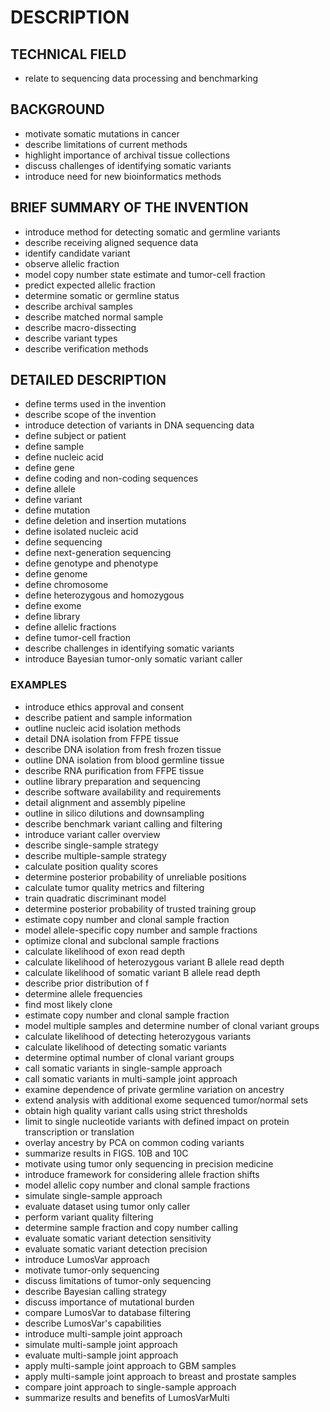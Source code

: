 # DESCRIPTION

## TECHNICAL FIELD

- relate to sequencing data processing and benchmarking

## BACKGROUND

- motivate somatic mutations in cancer
- describe limitations of current methods
- highlight importance of archival tissue collections
- discuss challenges of identifying somatic variants
- introduce need for new bioinformatics methods

## BRIEF SUMMARY OF THE INVENTION

- introduce method for detecting somatic and germline variants
- describe receiving aligned sequence data
- identify candidate variant
- observe allelic fraction
- model copy number state estimate and tumor-cell fraction
- predict expected allelic fraction
- determine somatic or germline status
- describe archival samples
- describe matched normal sample
- describe macro-dissecting
- describe variant types
- describe verification methods

## DETAILED DESCRIPTION

- define terms used in the invention
- describe scope of the invention
- introduce detection of variants in DNA sequencing data
- define subject or patient
- define sample
- define nucleic acid
- define gene
- define coding and non-coding sequences
- define allele
- define variant
- define mutation
- define deletion and insertion mutations
- define isolated nucleic acid
- define sequencing
- define next-generation sequencing
- define genotype and phenotype
- define genome
- define chromosome
- define heterozygous and homozygous
- define exome
- define library
- define allelic fractions
- define tumor-cell fraction
- describe challenges in identifying somatic variants
- introduce Bayesian tumor-only somatic variant caller

### EXAMPLES

- introduce ethics approval and consent
- describe patient and sample information
- outline nucleic acid isolation methods
- detail DNA isolation from FFPE tissue
- describe DNA isolation from fresh frozen tissue
- outline DNA isolation from blood germline tissue
- describe RNA purification from FFPE tissue
- outline library preparation and sequencing
- describe software availability and requirements
- detail alignment and assembly pipeline
- outline in silico dilutions and downsampling
- describe benchmark variant calling and filtering
- introduce variant caller overview
- describe single-sample strategy
- describe multiple-sample strategy
- calculate position quality scores
- determine posterior probability of unreliable positions
- calculate tumor quality metrics and filtering
- train quadratic discriminant model
- determine posterior probability of trusted training group
- estimate copy number and clonal sample fraction
- model allele-specific copy number and sample fractions
- optimize clonal and subclonal sample fractions
- calculate likelihood of exon read depth
- calculate likelihood of heterozygous variant B allele read depth
- calculate likelihood of somatic variant B allele read depth
- describe prior distribution of f
- determine allele frequencies
- find most likely clone
- estimate copy number and clonal sample fraction
- model multiple samples and determine number of clonal variant groups
- calculate likelihood of detecting heterozygous variants
- calculate likelihood of detecting somatic variants
- determine optimal number of clonal variant groups
- call somatic variants in single-sample approach
- call somatic variants in multi-sample joint approach
- examine dependence of private germline variation on ancestry
- extend analysis with additional exome sequenced tumor/normal sets
- obtain high quality variant calls using strict thresholds
- limit to single nucleotide variants with defined impact on protein transcription or translation
- overlay ancestry by PCA on common coding variants
- summarize results in FIGS. 10B and 10C
- motivate using tumor only sequencing in precision medicine
- introduce framework for considering allele fraction shifts
- model allelic copy number and clonal sample fractions
- simulate single-sample approach
- evaluate dataset using tumor only caller
- perform variant quality filtering
- determine sample fraction and copy number calling
- evaluate somatic variant detection sensitivity
- evaluate somatic variant detection precision
- introduce LumosVar approach
- motivate tumor-only sequencing
- discuss limitations of tumor-only sequencing
- describe Bayesian calling strategy
- discuss importance of mutational burden
- compare LumosVar to database filtering
- describe LumosVar's capabilities
- introduce multi-sample joint approach
- simulate multi-sample joint approach
- evaluate multi-sample joint approach
- apply multi-sample joint approach to GBM samples
- apply multi-sample joint approach to breast and prostate samples
- compare joint approach to single-sample approach
- summarize results and benefits of LumosVarMulti

